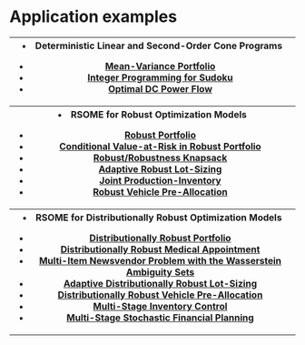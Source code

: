 <script src="https://cdn.mathjax.org/mathjax/latest/MathJax.js?config=TeX-AMS-MML_HTMLorMML" type="text/javascript"></script>

# Application examples

<table>
<th><toc>
<li> Deterministic Linear and Second-Order Cone Programs</li>
<ul class="a">
  <li> <a href="example_mv_portfolio">Mean-Variance Portfolio</a> </li>
  <li> <a href="example_sudoku">Integer Programming for Sudoku</a> </li>
  <li> <a href="example_opf">Optimal DC Power Flow</a> </li>
</ul>
</toc></th>

<tr><th><toc>
<li> RSOME for Robust Optimization Models </li>
<ul class="a">
  <li> <a href="example_ro_portfolio">Robust Portfolio</a></li>
  <li> <a href="example_ro_cvar_portfolio">Conditional Value-at-Risk in Robust Portfolio</a></li>
  <li> <a href="example_ro_knapsack">Robust/Robustness Knapsack</a></li>
  <li> <a href="example_ls">Adaptive Robust Lot-Sizing</a></li>
  <li> <a href="example_ro_inv">Joint Production-Inventory</a></li>
  <li> <a href="example_ro_vehicle">Robust Vehicle Pre-Allocation</a></li>
</ul>
</toc></th></tr>

<tr><th><toc>
<li> RSOME for Distributionally Robust Optimization Models </li>
<ul class="a">
  <li> <a href="example_dro_portfolio">Distributionally Robust Portfolio </a></li>
  <li> <a href="example_dro_mas">Distributionally Robust Medical Appointment </a></li>
  <li> <a href="example_dro_nv">Multi-Item Newsvendor Problem with the Wasserstein Ambiguity Sets </a></li>
  <li> <a href="example_dro_ls">Adaptive Distributionally Robust Lot-Sizing </a></li>
  <li> <a href="example_dro_vehicle">Distributionally Robust Vehicle Pre-Allocation</a></li>
  <li> <a href="example_dro_inv">Multi-Stage Inventory Control </a></li>
  <li> <a href="example_dro_finpl">Multi-Stage Stochastic Financial Planning </a></li>
</ul>
</toc></th></tr>
</table>

